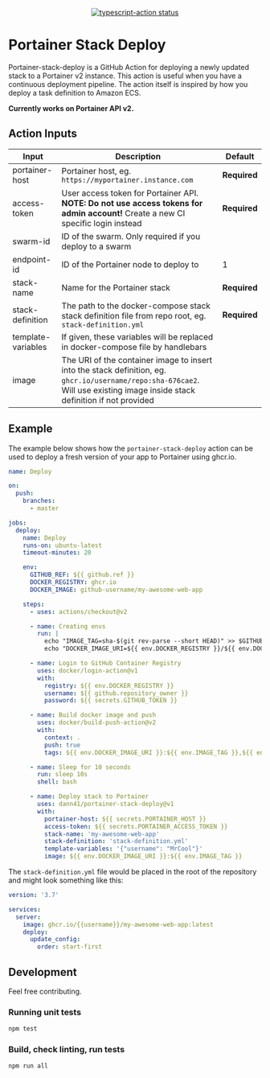 <p align="center">
  <a href="https://github.com/actions/typescript-action/actions"><img alt="typescript-action status" src="https://github.com/actions/typescript-action/workflows/build-test/badge.svg"></a>
</p>

# Portainer Stack Deploy

Portainer-stack-deploy is a GitHub Action for deploying a newly updated stack to a Portainer v2 instance. This action is useful when you have a continuous deployment pipeline. The action itself is inspired by how you deploy a task definition to Amazon ECS.

**Currently works on Portainer API v2.**

## Action Inputs

| Input              | Description                                                                                                                                                                  | Default      |
|--------------------|------------------------------------------------------------------------------------------------------------------------------------------------------------------------------| ------------ |
| portainer-host     | Portainer host, eg. `https://myportainer.instance.com`                                                                                                                       | **Required** |
| access-token       | User access token for Portainer API. **NOTE: Do not use access tokens for admin account!** Create a new CI specific login instead                                            | **Required** |
| swarm-id           | ID of the swarm. Only required if you deploy to a swarm                                                                                                                      |              |
| endpoint-id        | ID of the Portainer node to deploy to                                                                                                                                        | 1            |
| stack-name         | Name for the Portainer stack                                                                                                                                                 | **Required** |
| stack-definition   | The path to the docker-compose stack stack definition file from repo root, eg. `stack-definition.yml`                                                                        | **Required** |
| template-variables | If given, these variables will be replaced in docker-compose file by handlebars                                                                                              |              |
| image              | The URI of the container image to insert into the stack definition, eg. `ghcr.io/username/repo:sha-676cae2`. Will use existing image inside stack definition if not provided |              |

## Example

The example below shows how the `portainer-stack-deploy` action can be used to deploy a fresh version of your app to Portainer using ghcr.io.

```yaml
name: Deploy

on:
  push:
    branches:
      - master

jobs:
  deploy:
    name: Deploy
    runs-on: ubuntu-latest
    timeout-minutes: 20

    env:
      GITHUB_REF: ${{ github.ref }}
      DOCKER_REGISTRY: ghcr.io
      DOCKER_IMAGE: github-username/my-awesome-web-app

    steps:
      - uses: actions/checkout@v2

      - name: Creating envs
        run: |
          echo "IMAGE_TAG=sha-$(git rev-parse --short HEAD)" >> $GITHUB_ENV
          echo "DOCKER_IMAGE_URI=${{ env.DOCKER_REGISTRY }}/${{ env.DOCKER_IMAGE }}" >> $GITHUB_ENV

      - name: Login to GitHub Container Registry
        uses: docker/login-action@v1
        with:
          registry: ${{ env.DOCKER_REGISTRY }}
          username: ${{ github.repository_owner }}
          password: ${{ secrets.GITHUB_TOKEN }}

      - name: Build docker image and push
        uses: docker/build-push-action@v2
        with:
          context: .
          push: true
          tags: ${{ env.DOCKER_IMAGE_URI }}:${{ env.IMAGE_TAG }},${{ env.DOCKER_IMAGE_URI }}:latest

      - name: Sleep for 10 seconds
        run: sleep 10s
        shell: bash

      - name: Deploy stack to Portainer
        uses: dann41/portainer-stack-deploy@v1
        with:
          portainer-host: ${{ secrets.PORTAINER_HOST }}
          access-token: ${{ secrets.PORTAINER_ACCESS_TOKEN }}
          stack-name: 'my-awesome-web-app'
          stack-definition: 'stack-definition.yml'
          template-variables: '{"username": "MrCool"}'
          image: ${{ env.DOCKER_IMAGE_URI }}:${{ env.IMAGE_TAG }}
```

The `stack-definition.yml` file would be placed in the root of the repository and might look something like this:

```yaml
version: '3.7'

services:
  server:
    image: ghcr.io/{{username}}/my-awesome-web-app:latest
    deploy:
      update_config:
        order: start-first
```

## Development

Feel free contributing.

### Running unit tests

```sh
npm test
```

### Build, check linting, run tests

```sh
npm run all
```
